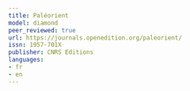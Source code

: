 ```yaml
---
title: Paléorient
model: diamond
peer_reviewed: true
url: https://journals.openedition.org/paleorient/
issn: 1957-701X
publisher: CNRS Editions
languages:
- fr
- en
---
```

